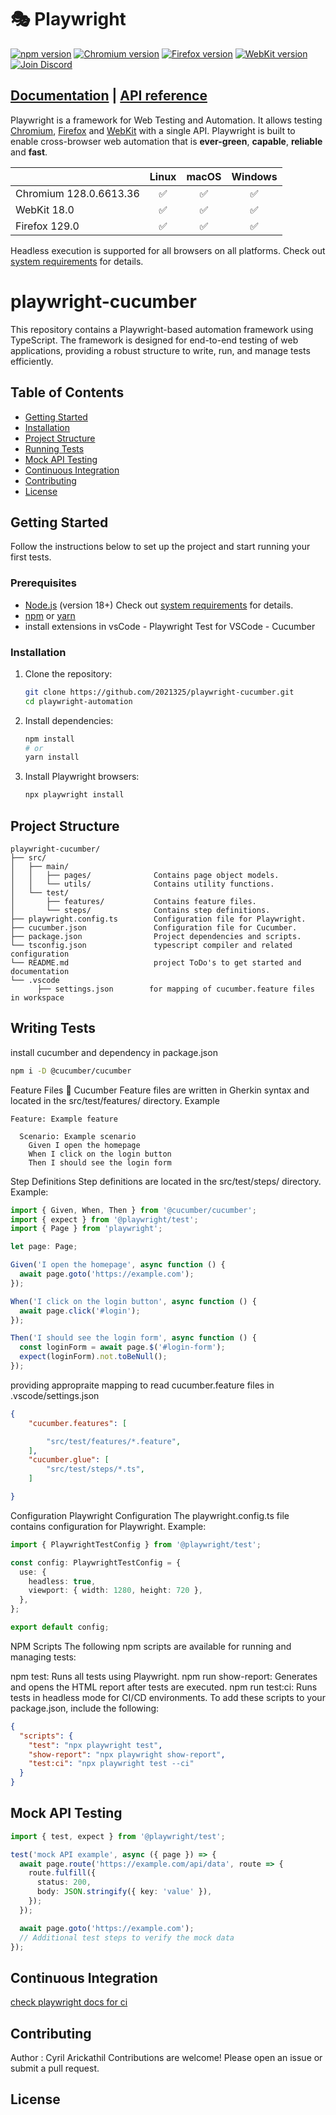 # 🎭 Playwright

[![npm version](https://img.shields.io/npm/v/playwright.svg)](https://www.npmjs.com/package/playwright) <!-- GEN:chromium-version-badge -->[![Chromium version](https://img.shields.io/badge/chromium-128.0.6613.36-blue.svg?logo=google-chrome)](https://www.chromium.org/Home)<!-- GEN:stop --> <!-- GEN:firefox-version-badge -->[![Firefox version](https://img.shields.io/badge/firefox-129.0-blue.svg?logo=firefoxbrowser)](https://www.mozilla.org/en-US/firefox/new/)<!-- GEN:stop --> <!-- GEN:webkit-version-badge -->[![WebKit version](https://img.shields.io/badge/webkit-18.0-blue.svg?logo=safari)](https://webkit.org/)<!-- GEN:stop --> [![Join Discord](https://img.shields.io/badge/join-discord-infomational)](https://aka.ms/playwright/discord)

## [Documentation](https://playwright.dev) | [API reference](https://playwright.dev/docs/api/class-playwright)

Playwright is a framework for Web Testing and Automation. It allows testing [Chromium](https://www.chromium.org/Home), [Firefox](https://www.mozilla.org/en-US/firefox/new/) and [WebKit](https://webkit.org/) with a single API. Playwright is built to enable cross-browser web automation that is **ever-green**, **capable**, **reliable** and **fast**.

|          | Linux | macOS | Windows |
|   :---   | :---: | :---: | :---:   |
| Chromium <!-- GEN:chromium-version -->128.0.6613.36<!-- GEN:stop --> | :white_check_mark: | :white_check_mark: | :white_check_mark: |
| WebKit <!-- GEN:webkit-version -->18.0<!-- GEN:stop --> | :white_check_mark: | :white_check_mark: | :white_check_mark: |
| Firefox <!-- GEN:firefox-version -->129.0<!-- GEN:stop --> | :white_check_mark: | :white_check_mark: | :white_check_mark: |

Headless execution is supported for all browsers on all platforms. Check out [system requirements](https://playwright.dev/docs/intro#system-requirements) for details.




# playwright-cucumber


This repository contains a Playwright-based automation framework using TypeScript. The framework is designed for end-to-end testing of web applications, providing a robust structure to write, run, and manage tests efficiently.

## Table of Contents
- [Getting Started](#getting-started)
- [Installation](#installation)
- [Project Structure](#project-structure)
- [Running Tests](#running-tests)
- [Mock API Testing](#mock-api-testing)
- [Continuous Integration](#continuous-integration)
- [Contributing](#contributing)
- [License](#license)

## Getting Started

Follow the instructions below to set up the project and start running your first tests.

### Prerequisites

- [Node.js](https://nodejs.org/) (version 18+) Check out [system requirements](https://playwright.dev/docs/intro#system-requirements) for details.
- [npm](https://www.npmjs.com/) or [yarn](https://yarnpkg.com/)
- install extensions in vsCode
          - Playwright Test for VSCode
          - Cucumber

### Installation

1. Clone the repository:
    ```bash
    git clone https://github.com/2021325/playwright-cucumber.git
    cd playwright-automation
    ```

2. Install dependencies:
    ```bash
    npm install
    # or
    yarn install
    ```

3. Install Playwright browsers:
    ```bash
    npx playwright install
    ```


## Project Structure

```plaintext
playwright-cucumber/
├── src/
│   ├── main/
│   │   ├── pages/              Contains page object models.
│   │   └── utils/              Contains utility functions.
│   └── test/
│       ├── features/           Contains feature files.
│       └── steps/              Contains step definitions.
├── playwright.config.ts        Configuration file for Playwright.
├── cucumber.json               Configuration file for Cucumber.
├── package.json                Project dependencies and scripts.
└── tsconfig.json               typescript compiler and related configuration              
└── README.md                   project ToDo's to get started and documentation
└── .vscode
      ├── settings.json        for mapping of cucumber.feature files in workspace                

```

## Writing Tests

install cucumber and dependency in package.json
```bash
npm i -D @cucumber/cucumber
```

Feature Files
🥒 Cucumber Feature files are written in Gherkin syntax and located in the src/test/features/ directory. Example
```feature
Feature: Example feature

  Scenario: Example scenario
    Given I open the homepage
    When I click on the login button
    Then I should see the login form
```

Step Definitions
Step definitions are located in the src/test/steps/ directory. Example:

```typescript
import { Given, When, Then } from '@cucumber/cucumber';
import { expect } from '@playwright/test';
import { Page } from 'playwright';

let page: Page;

Given('I open the homepage', async function () {
  await page.goto('https://example.com');
});

When('I click on the login button', async function () {
  await page.click('#login');
});

Then('I should see the login form', async function () {
  const loginForm = await page.$('#login-form');
  expect(loginForm).not.toBeNull();
});
```
providing appropraite mapping to read cucumber.feature files in .vscode/settings.json
```json
{
    "cucumber.features": [

        "src/test/features/*.feature", 
    ],
    "cucumber.glue": [
        "src/test/steps/*.ts",
    ]

}
```


Configuration
Playwright Configuration
The playwright.config.ts file contains configuration for Playwright. Example:

```Typescript
import { PlaywrightTestConfig } from '@playwright/test';

const config: PlaywrightTestConfig = {
  use: {
    headless: true,
    viewport: { width: 1280, height: 720 },
  },
};

export default config;
```

NPM Scripts
The following npm scripts are available for running and managing tests:

npm test: Runs all tests using Playwright.
npm run show-report: Generates and opens the HTML report after tests are executed.
npm run test:ci: Runs tests in headless mode for CI/CD environments.
To add these scripts to your package.json, include the following:

```json
{
  "scripts": {
    "test": "npx playwright test",
    "show-report": "npx playwright show-report",
    "test:ci": "npx playwright test --ci"
  }
}
```
## Mock API Testing


```Typescript
import { test, expect } from '@playwright/test';

test('mock API example', async ({ page }) => {
  await page.route('https://example.com/api/data', route => {
    route.fulfill({
      status: 200,
      body: JSON.stringify({ key: 'value' }),
    });
  });

  await page.goto('https://example.com');
  // Additional test steps to verify the mock data
});
```


## Continuous Integration

[check playwright docs for ci](https://playwright.dev/docs/ci)

## Contributing
Author : Cyril Arickathil
Contributions are welcome! Please open an issue or submit a pull request.

## License
